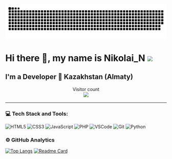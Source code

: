 
![github contribution grid snake animation](https://raw.githubusercontent.com/platane/platane/output/github-contribution-grid-snake-dark.svg#gh-dark-mode-only)

# Hi there 👋, my name is Nikolai_N <img src="https://user-images.githubusercontent.com/5713670/87202985-820dcb80-c2b6-11ea-9f56-7ec461c497c3.gif" width="25"> 

## I'm a Developer 📍 Kazakhstan (Almaty)

 <p align="center">
  Visitor count<br>
  <img src="https://profile-counter.glitch.me/Mental-Fox/count.svg" />
</p>

---

### 💻 Tech Stack and Tools:

![HTML5](https://img.shields.io/badge/-HTML5-090909?style=for-the-badge&logo=HTML5)
![CSS3](https://img.shields.io/badge/-CSS3-090909?style=for-the-badge&logo=CSS3)
![JavaScript](https://img.shields.io/badge/-JavaScript-090909?style=for-the-badge&logo=JavaScript)
![PHP](https://img.shields.io/badge/-PHP-090909?style=for-the-badge&logo=PHP)
![VSCode](https://img.shields.io/badge/-VSCode-090909?style=for-the-badge&logo=visualstudiocode)
![Git](https://img.shields.io/badge/-Git-090909?style=for-the-badge&logo=Git)
![Python](https://img.shields.io/badge/-Python-090909?style=for-the-badge&logo=Python)

### ⚙️ GitHub Analytics

[![Top Langs](https://github-readme-stats.vercel.app/api/top-langs/?username=Mental-Fox&theme=dark&layout=compact)](https://github.com/anuraghazra/github-readme-stats)
[![Readme Card](https://github-readme-stats.vercel.app/api/pin/?username=Mental-Fox&repo=3D-Portfolio&theme=dark)](https://github.com/Mental-Fox/3D-Portfolio)


